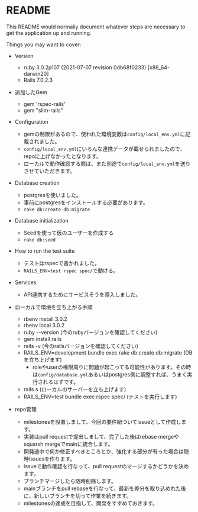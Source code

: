 # README

This README would normally document whatever steps are necessary to get the
application up and running.

Things you may want to cover:

* Version
  * ruby 3.0.2p107 (2021-07-07 revision 0db68f0233) [x86_64-darwin20]
  * Rails 7.0.2.3

* 追加したGem
  * gem 'rspec-rails'
  * gem "slim-rails"

* Configuration
  * gemの制限があるので、使われた環境変数は`config/local_env.yml`に記載されました。
  * `config/local_env.yml`にいろんな連携データが載せられましたので、repoに上げなかったとなります。
  * ローカルで動作確認する際は、また別途で`config/local_env.yml`を送りさせていただきます。

* Database creation
  * postgresを使いました。
  * 事前にpostgresをインストールする必要があります。
  * `rake db:create db:migrate`

* Database initialization
  * Seedを使って仮のユーザーを作成する
  * `rake db:seed`

* How to run the test suite
  * テストはrspecで書かれました。
  * `RAILS_ENV=test rspec spec/`で動ける。

* Services
  * API連携するためにサービスそうを導入しました。

* ローカルで環境を立ち上がる手順
  - rbenv install 3.0.2
  - rbenv local 3.0.2
  - ruby --version (今のrubyバージョンを確認してください)
  - gem install rails
  - rails -v (今のrailsバージョンを確認してください)
  - RAILS_ENV=development bundle exec rake db:create db:migrate (DBを立ち上げます)
    - roleやuserの権限周りに問題が起こってる可能性があります。その時は`config/database.yml`あるいはpostgres側に調整すれば、うまく実行されるはずです。
  - rails s (ローカルのサーバーを立ち上げます)
  - RAILS_ENV=test bundle exec rspec spec/ (テストを実行します)

* repo管理
  * milestonesを設置しまして、今回の要件紐ついてissueとして作成します。
  * 実装はpull requestで提出しまして、完了した後はrebase mergeやsquarsh mergeでmainに統合します。
  * 開発途中で何か修正すべきところとか、強化する部分が有った場合は随時issuesを作ります。
  * issueで動作確認を行なって、pull requestのマージするかどうかを決めます。
  * ブランチマージしたら随時削除します。
  * mainブランチをpull rebaseを行なって、最新を差分を取り込めれた後に、新しいブランチを切って作業を続きます。
  * milestonesの達成を目指して、開発をすすめておきます。
